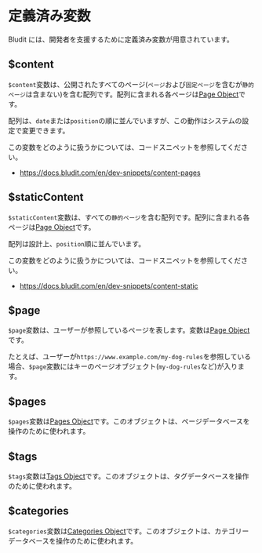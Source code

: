 # 定義済み変数
<!-- position: 3 -->

Bludit には、開発者を支援するために定義済み変数が用意されています。

<h2 id="content">$content</h2>

`$content`変数は、公開されたすべてのページ(`ページ`および`固定ページ`を含むが`静的ページ`は含まない)を含む配列です。配列に含まれる各ページは[Page Object](https://github.com/bludit/bludit/blob/master/bl-kernel/pagex.class.php)です。

配列は、`date`または`position`の順に並んでいますが、この動作はシステムの設定で変更できます。

この変数をどのように扱うかについては、コードスニペットを参照してください。
- https://docs.bludit.com/en/dev-snippets/content-pages

<h2 id="staticContent">$staticContent</h2>

`$staticContent`変数は、すべての`静的ページ`を含む配列です。配列に含まれる各ページは[Page Object](https://github.com/bludit/bludit/blob/master/bl-kernel/pagex.class.php)です。

配列は設計上、`position`順に並んでいます。

この変数をどのように扱うかについては、コードスニペットを参照してください。
- https://docs.bludit.com/en/dev-snippets/content-static

<h2 id="page">$page</h2>

`$page`変数は、ユーザーが参照しているページを表します。変数は[Page Object](https://github.com/bludit/bludit/blob/master/bl-kernel/pagex.class.php)です。

たとえば、ユーザーが`https://www.example.com/my-dog-rules`を参照している場合、`$page`変数にはキーのページオブジェクト(`my-dog-rules`など)が入ります。

<h2 id="pages">$pages</h2>

`$pages`変数は[Pages Object](https://github.com/bludit/bludit/blob/master/bl-kernel/pages.class.php)です。このオブジェクトは、ページデータベースを操作のために使われます。

<h2 id="tags">$tags</h2>

`$tags`変数は[Tags Object](https://github.com/bludit/bludit/blob/master/bl-kernel/tags.class.php)です。このオブジェクトは、タグデータベースを操作のために使われます。

<h2 id="categories">$categories</h2>

`$categories`変数は[Categories Object](https://github.com/bludit/bludit/blob/master/bl-kernel/categories.class.php)です。このオブジェクトは、カテゴリーデータベースを操作のために使われます。
